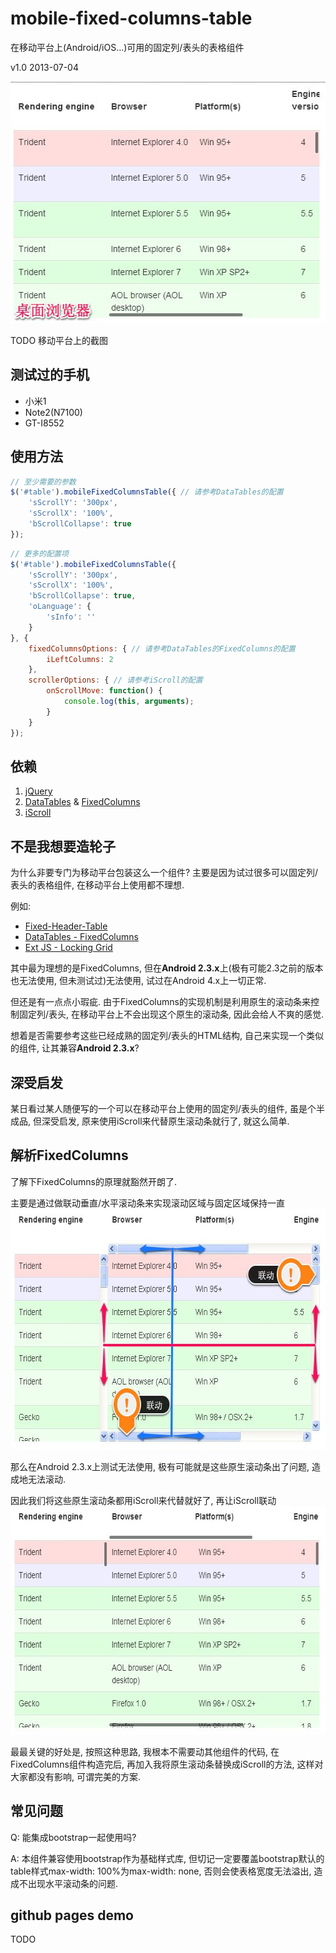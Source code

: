 mobile-fixed-columns-table
====================
在移动平台上(Android/iOS...)可用的固定列/表头的表格组件

v1.0 2013-07-04

<img src="inspiration/img/preview-pc-browser.jpg" height="387" width="523" alt="PC浏览器上组件的运行效果截图" />

TODO 移动平台上的截图

测试过的手机
--------------------
* 小米1
* Note2(N7100)
* GT-I8552

使用方法
--------------------
```JavaScript
// 至少需要的参数
$('#table').mobileFixedColumnsTable({ // 请参考DataTables的配置
    'sScrollY': '300px',
    'sScrollX': '100%',
    'bScrollCollapse': true
});
```

```JavaScript
// 更多的配置项
$('#table').mobileFixedColumnsTable({
    'sScrollY': '300px',
    'sScrollX': '100%',
    'bScrollCollapse': true,
    'oLanguage': {
        'sInfo': ''
    }
}, {
    fixedColumnsOptions: { // 请参考DataTables的FixedColumns的配置
        iLeftColumns: 2
    },
    scrollerOptions: { // 请参考iScroll的配置
        onScrollMove: function() {
            console.log(this, arguments);
        }
    }
});
```

依赖
--------------------
1. <a href="">jQuery</a>
2. <a href="http://www.datatables.net">DataTables</a> & <a href="http://www.datatables.net/extras/fixedcolumns/">FixedColumns</a>
3. <a href="http://cubiq.org/iscroll-4">iScroll</a>

不是我想要造轮子
--------------------
为什么非要专门为移动平台包装这么一个组件?
主要是因为试过很多可以固定列/表头的表格组件, 在移动平台上使用都不理想.

例如:
* <a href="https://github.com/markmalek/Fixed-Header-Table">Fixed-Header-Table</a>
* <a href="http://www.datatables.net/extras/fixedcolumns/">DataTables - FixedColumns</a>
* <a href="http://docs.sencha.com/extjs/4.2.1/extjs-build/examples/build/KitchenSink/ext-theme-neptune/#locking-grid">Ext JS - Locking Grid</a>

其中最为理想的是FixedColumns, 但在<strong>Android 2.3.x</strong>上(极有可能2.3之前的版本也无法使用, 但未测试过)无法使用, 试过在Android 4.x上一切正常.

但还是有一点点小瑕疵. 由于FixedColumns的实现机制是利用原生的滚动条来控制固定列/表头, 在移动平台上不会出现这个原生的滚动条, 因此会给人不爽的感觉.

想着是否需要参考这些已经成熟的固定列/表头的HTML结构, 自己来实现一个类似的组件, 让其兼容<strong>Android 2.3.x</strong>?

深受启发
--------------------
某日看过某人随便写的一个可以在移动平台上使用的固定列/表头的组件, 虽是个半成品, 但深受启发, 原来使用iScroll来代替原生滚动条就行了, 就这么简单.

解析FixedColumns
--------------------
了解下FixedColumns的原理就豁然开朗了.

主要是通过做联动垂直/水平滚动条来实现滚动区域与固定区域保持一直
<img src="inspiration/img/fixed-columns-scrollbar.jpg" height="385" width="620" alt="FixedColumns产生的原生滚动条">

那么在Android 2.3.x上测试无法使用, 极有可能就是这些原生滚动条出了问题, 造成地无法滚动.

因此我们将这些原生滚动条都用iScroll来代替就好了, 再让iScroll联动
<img src="inspiration/img/fixed-columns-iscroll.jpg" height="365" width="621" alt="用iScroll来替代FixedColumns产生的原生滚动条">

最最关键的好处是, 按照这种思路, 我根本不需要动其他组件的代码, 在FixedColumns组件构造完后, 再加入我将原生滚动条替换成iScroll的方法, 这样对大家都没有影响, 可谓完美的方案.

常见问题
--------------------
Q: 能集成bootstrap一起使用吗?

A: 本组件兼容使用bootstrap作为基础样式库, 但切记一定要覆盖bootstrap默认的table样式max-width: 100%为max-width: none, 否则会使表格宽度无法溢出, 造成不出现水平滚动条的问题.

github pages demo
--------------------
TODO